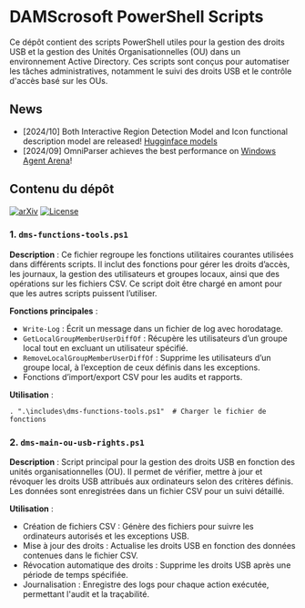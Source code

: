 # DAMScrosoft PowerShell Scripts

Ce dépôt contient des scripts PowerShell utiles pour la gestion des droits USB et la gestion des Unités Organisationnelles (OU) dans un environnement Active Directory. Ces scripts sont conçus pour automatiser les tâches administratives, notamment le suivi des droits USB et le contrôle d'accès basé sur les OUs.

## News
- [2024/10] Both Interactive Region Detection Model and Icon functional description model are released! [Hugginface models](https://huggingface.co/microsoft/OmniParser)
- [2024/09] OmniParser achieves the best performance on [Windows Agent Arena](https://microsoft.github.io/WindowsAgentArena/)! 

## Contenu du dépôt

[![arXiv](https://img.shields.io/badge/Paper-green)](https://arxiv.org/abs/2408.00203)
[![License](https://img.shields.io/badge/License-MIT-yellow.svg)](https://opensource.org/licenses/MIT)

### 1. `dms-functions-tools.ps1`

**Description** : Ce fichier regroupe les fonctions utilitaires courantes utilisées dans différents scripts. Il inclut des fonctions pour gérer les droits d’accès, les journaux, la gestion des utilisateurs et groupes locaux, ainsi que des opérations sur les fichiers CSV. Ce script doit être chargé en amont pour que les autres scripts puissent l’utiliser.

**Fonctions principales** :
- `Write-Log` : Écrit un message dans un fichier de log avec horodatage.
- `GetLocalGroupMemberUserDiffOf` : Récupère les utilisateurs d’un groupe local tout en excluant un utilisateur spécifié.
- `RemoveLocalGroupMemberUserDiffOf` : Supprime les utilisateurs d’un groupe local, à l’exception de ceux définis dans les exceptions.
- Fonctions d’import/export CSV pour les audits et rapports.

**Utilisation** :

```
. ".\includes\dms-functions-tools.ps1"  # Charger le fichier de fonctions
```


### 2. `dms-main-ou-usb-rights.ps1`

**Description** : Script principal pour la gestion des droits USB en fonction des unités organisationnelles (OU). Il permet de vérifier, mettre à jour et révoquer les droits USB attribués aux ordinateurs selon des critères définis. Les données sont enregistrées dans un fichier CSV pour un suivi détaillé.

**Utilisation** :

- Création de fichiers CSV : Génère des fichiers pour suivre les ordinateurs autorisés et les exceptions USB.
- Mise à jour des droits : Actualise les droits USB en fonction des données contenues dans le fichier CSV.
- Révocation automatique des droits : Supprime les droits USB après une période de temps spécifiée.
- Journalisation : Enregistre des logs pour chaque action exécutée, permettant l'audit et la traçabilité.



